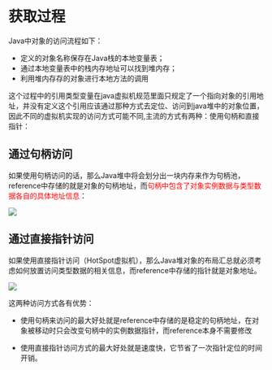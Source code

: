 # 获取过程

Java中对象的访问流程如下：

* 定义的对象名称保存在Java栈的本地变量表；
* 通过本地变量表中的栈内存地址可以找到堆内存；
* 利用堆内存存的对象进行本地方法的调用

这个过程中的引用类型变量在java虚拟机规范里面只规定了一个指向对象的引用地址，并没有定义这个引用应该通过那种方式去定位、访问到java堆中的对象位置，因此不同的虚拟机实现的访问方式可能不同,主流的方式有两种：使用句柄和直接指针：

## 通过句柄访问

如果使用句柄访问的话，那么Java堆中将会划分出一块内存来作为句柄池，reference中存储的就是对象的句柄地址，而<font color=red>句柄中包含了对象实例数据与类型数据各自的具体地址信息</font>：

![](D:\Work\TyporaNotes\note\JVM\pict\通过句柄访问对象.jpg)

## 通过直接指针访问

如果使用直接指针访问（HotSpot虚拟机），那么Java堆对象的布局汇总就必须考虑如何放置访问类型数据的相关信息，而reference中存储的指针就是对象地址。

![](D:\Work\TyporaNotes\note\JVM\pict\通过直接指针访问对象.jpg)

这两种访问方式各有优势：

* 使用句柄来访问的最大好处就是reference中存储的是稳定的句柄地址，在对象被移动时只会改变句柄中的实例数据指针，而reference本身不需要修改

* 使用直接指针访问方式的最大好处就是速度快，它节省了一次指针定位的时间开销。